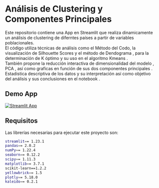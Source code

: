 # Análisis de Clustering y Componentes Principales
Este repositorio contiene una App en Streamlit que realiza dinamicamente un análisis de clustering de diferntes países a partir de variables poblacionales.<br />
El código utiliza técnicas de análisis como el Método del Codo, la visualización de Silhouette Scores y el método de Dendograma , para la determinación de K óptimo y su uso en el algoritmo Kmeans .<br />
También propone la reducción interactiva de dimensionalidad del modelo , PCA , así como graficas en función de sus dos componentes principales . <br />
Estadistica descriptiva de los datos y su interpretación así como objetivo del análisis y sus conclusiones en el notebook .


## Demo App

[![Streamlit App](https://static.streamlit.io/badges/streamlit_badge_black_white.svg)](https://abeldata-clustering.streamlit.app/)

## Requisitos
Las librerías necesarias para ejecutar este proyecto son:

```bash
streamlit== 1.23.1
pandas== 2.0.2
numPy== 1.22.4
seaborn== 0.12.2
scipy== 1.11.3
matplotlib== 3.7.1
scikit-learn==1.2.2
yellowbrick== 1.5
plotly== 5.18.0
kaleido== 0.2.1
```
